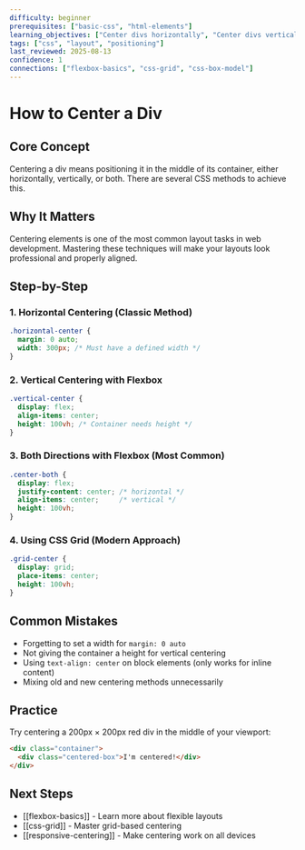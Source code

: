 ```yaml
---
difficulty: beginner
prerequisites: ["basic-css", "html-elements"]
learning_objectives: ["Center divs horizontally", "Center divs vertically", "Choose appropriate centering method"]
tags: ["css", "layout", "positioning"]
last_reviewed: 2025-08-13
confidence: 1
connections: ["flexbox-basics", "css-grid", "css-box-model"]
---
```


# How to Center a Div

## Core Concept
Centering a div means positioning it in the middle of its container, either horizontally, vertically, or both. There are several CSS methods to achieve this.

## Why It Matters
Centering elements is one of the most common layout tasks in web development. Mastering these techniques will make your layouts look professional and properly aligned.

## Step-by-Step

### 1. Horizontal Centering (Classic Method)
```css
.horizontal-center {
  margin: 0 auto;
  width: 300px; /* Must have a defined width */
}
```

### 2. Vertical Centering with Flexbox
```css
.vertical-center {
  display: flex;
  align-items: center;
  height: 100vh; /* Container needs height */
}
```

### 3. Both Directions with Flexbox (Most Common)
```css
.center-both {
  display: flex;
  justify-content: center; /* horizontal */
  align-items: center;     /* vertical */
  height: 100vh;
}
```

### 4. Using CSS Grid (Modern Approach)
```css
.grid-center {
  display: grid;
  place-items: center;
  height: 100vh;
}
```

## Common Mistakes
- Forgetting to set a width for `margin: 0 auto`
- Not giving the container a height for vertical centering
- Using `text-align: center` on block elements (only works for inline content)
- Mixing old and new centering methods unnecessarily

## Practice
Try centering a 200px × 200px red div in the middle of your viewport:
```html
<div class="container">
  <div class="centered-box">I'm centered!</div>
</div>
```

## Next Steps
- [[flexbox-basics]] - Learn more about flexible layouts
- [[css-grid]] - Master grid-based centering
- [[responsive-centering]] - Make centering work on all devices